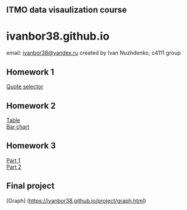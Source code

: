 ## ITMO data visaulization course
# ivanbor38.github.io

email: ivanbor38@yandex.ru 
created by Ivan Nuzhdenko, c4111 group  
## Homework 1  
[Quote selector](https://ivanbor38.github.io/hw1/hw1.html)  

## Homework 2
[Table](https://ivanbor38.github.io/hw2/table.html)  
[Bar chart](https://ivanbor38.github.io/hw2/bar.html)     

## Homework 3
[Part 1](https://ivanbor38.github.io/hw3/part%201/hw3.html)  
[Part 2](https://ivanbor38.github.io/hw3/part%202/hw3-part2.html)        

## Final project   
[Graph] (https://ivanbor38.github.io/project/graph.html)

